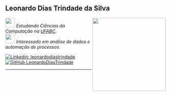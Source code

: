 <h2> Leonardo Dias Trindade da Silva</h2>

<img align='right' src="https://media4.giphy.com/media/AXorq76Tg3Vte/giphy.gif" width="230">

<p><em><img src="https://media4.giphy.com/media/kC33l13S3EwkP1uslB/giphy.gif" width="30"> Estudando Ciências da Computação na <a href="https://www.ufabc.edu.br/">UFABC</a>.
</br>
<img src="https://media0.giphy.com/media/OJTxHkKwcM5lfi2OnW/giphy.gif" width="30"> Interessado em análise de dados e automação de processos. </em></p>

[![Linkedin: leonardodiastrindade](https://img.shields.io/badge/-leonardodiastrindade-blue?style=flat-square&logo=Linkedin&logoColor=white&link=https://www.linkedin.com/in/leonardodiastrindade/)](www.linkedin.com/in/leonardodiastrindade)
[![GitHub LeonardoDiasTrindade](https://img.shields.io/github/followers/LeoDiasTrindade?label=follow&style=social)](https://github.com/LeoDiasTrindade)

---
